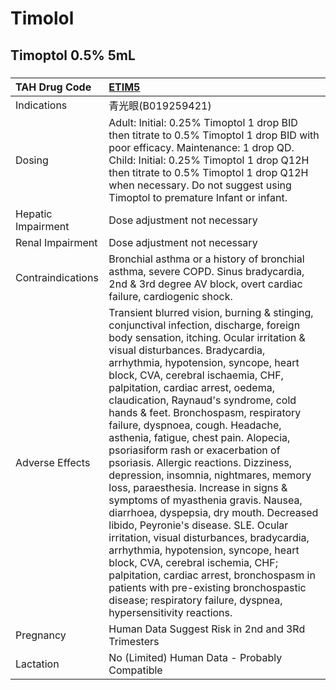 # Timolol

## Timoptol 0.5% 5mL

##### 

| TAH Drug Code      | [ETIM5](https://www.tahsda.org.tw/drugs/hissearch.php?drug_code=ETIM5)                                                                                                                                                                                                                                                                                                                                                                                                                                                                                                                                                                                                                                                                                                                                                                                                                                                                                                                                                              |
|:-------------------|:------------------------------------------------------------------------------------------------------------------------------------------------------------------------------------------------------------------------------------------------------------------------------------------------------------------------------------------------------------------------------------------------------------------------------------------------------------------------------------------------------------------------------------------------------------------------------------------------------------------------------------------------------------------------------------------------------------------------------------------------------------------------------------------------------------------------------------------------------------------------------------------------------------------------------------------------------------------------------------------------------------------------------------|
| Indications        | 青光眼(B019259421)                                                                                                                                                                                                                                                                                                                                                                                                                                                                                                                                                                                                                                                                                                                                                                                                                                                                                                                                                                                                                  |
| Dosing             | Adult: Initial: 0.25% Timoptol 1 drop BID then titrate to 0.5% Timoptol 1 drop BID with poor efficacy. Maintenance: 1 drop QD. Child: Initial: 0.25% Timoptol 1 drop Q12H then titrate to 0.5% Timoptol 1 drop Q12H when necessary. Do not suggest using Timoptol to premature Infant or infant.                                                                                                                                                                                                                                                                                                                                                                                                                                                                                                                                                                                                                                                                                                                                    |
| Hepatic Impairment | Dose adjustment not necessary                                                                                                                                                                                                                                                                                                                                                                                                                                                                                                                                                                                                                                                                                                                                                                                                                                                                                                                                                                                                       |
| Renal Impairment   | Dose adjustment not necessary                                                                                                                                                                                                                                                                                                                                                                                                                                                                                                                                                                                                                                                                                                                                                                                                                                                                                                                                                                                                       |
| Contraindications  | Bronchial asthma or a history of bronchial asthma, severe COPD. Sinus bradycardia, 2nd & 3rd degree AV block, overt cardiac failure, cardiogenic shock.                                                                                                                                                                                                                                                                                                                                                                                                                                                                                                                                                                                                                                                                                                                                                                                                                                                                             |
| Adverse Effects    | Transient blurred vision, burning & stinging, conjunctival infection, discharge, foreign body sensation, itching. Ocular irritation & visual disturbances. Bradycardia, arrhythmia, hypotension, syncope, heart block, CVA, cerebral ischaemia, CHF, palpitation, cardiac arrest, oedema, claudication, Raynaud's syndrome, cold hands & feet. Bronchospasm, respiratory failure, dyspnoea, cough. Headache, asthenia, fatigue, chest pain. Alopecia, psoriasiform rash or exacerbation of psoriasis. Allergic reactions. Dizziness, depression, insomnia, nightmares, memory loss, paraesthesia. Increase in signs & symptoms of myasthenia gravis. Nausea, diarrhoea, dyspepsia, dry mouth. Decreased libido, Peyronie's disease. SLE. Ocular irritation, visual disturbances, bradycardia, arrhythmia, hypotension, syncope, heart block, CVA, cerebral ischemia, CHF; palpitation, cardiac arrest, bronchospasm in patients with pre-existing bronchospastic disease; respiratory failure, dyspnea, hypersensitivity reactions. |
| Pregnancy          | Human Data Suggest Risk in 2nd and 3Rd Trimesters                                                                                                                                                                                                                                                                                                                                                                                                                                                                                                                                                                                                                                                                                                                                                                                                                                                                                                                                                                                   |
| Lactation          | No (Limited) Human Data - Probably Compatible                                                                                                                                                                                                                                                                                                                                                                                                                                                                                                                                                                                                                                                                                                                                                                                                                                                                                                                                                                                       |

